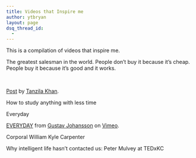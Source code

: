 ```yaml
---
title: Videos that Inspire me
author: ytbryan
layout: page
dsq_thread_id:
  - 
---
```

This is a compilation of videos that inspire me.

The greatest salesman in the world. People don&#8217;t buy it because it&#8217;s cheap. People buy it because it&#8217;s good and it works.



&nbsp;

<span class='embed-youtube' style='text-align:center; display: block;'></span>  


<div id="fb-root">
</div>



<div class="fb-post" data-href="https://www.facebook.com/video.php?v=838892539501570" data-width="466">
  <div class="fb-xfbml-parse-ignore">
    <a href="https://www.facebook.com/video.php?v=838892539501570">Post</a> by <a href="https://www.facebook.com/pages/Tanzila-Khan/329107200480109">Tanzila Khan</a>.
  </div>
</div>

How to study anything with less time  


Everyday  


[EVERYDAY][1] from [Gustav Johansson][2] on [Vimeo][3].

Corporal William Kyle Carpenter



Why intelligent life hasn&#8217;t contacted us: Peter Mulvey at TEDxKC

 [1]: https://vimeo.com/61513164
 [2]: https://vimeo.com/gustavjohansson
 [3]: https://vimeo.com